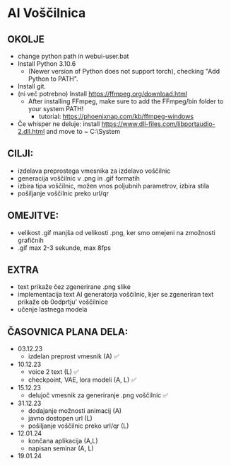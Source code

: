 # AI Voščilnica

## OKOLJE
* change python path in webui-user.bat
* Install Python 3.10.6
	* (Newer version of Python does not support torch), checking "Add Python to PATH".
* Install git.
* (ni več potrebno) Install https://ffmpeg.org/download.html
 	* After installing FFmpeg, make sure to add the FFmpeg/bin folder to your system PATH!
    	* tutorial: https://phoenixnap.com/kb/ffmpeg-windows
* Če whisper ne deluje: install https://www.dll-files.com/libportaudio-2.dll.html and move to ~ C:\System

## CILJI:
- izdelava preprostega vmesnika za izdelavo voščilnic
- generacija voščilnic v .png in .gif formatih
- izbira tipa voščilnic, možen vnos poljubnih parametrov, izbira stila 
- pošiljanje voščilnic preko url/qr

## OMEJITVE:
- velikost .gif manjša od velikosti .png, ker smo omejeni na zmožnosti grafičnih
- .gif max 2-3 sekunde, max 8fps

## EXTRA
- text prikaže čez zgenerirane .png slike 
- implementacija text AI generatorja voščilnic, kjer se zgeneriran text prikaže ob 0odprtju' voščilnice 
- učenje lastnega modela

## ČASOVNICA PLANA DELA:
- 03.12.23
	- izdelan preprost vmesnik (A) ✅
- 10.12.23
	- voice 2 text (L) ✅
	- checkpoint, VAE, lora modeli (A, L) ✅
- 15.12.23
	- delujoč vmesnik za generiranje .png voščilnic ✅
- 31.12.23
	- dodajanje možnosti animacij (A)
	- javno dostopen url (L)
	- pošiljanje voščilnic preko url/qr (L)
- 12.01.24
	- končana aplikacija (A,L)
	- napisan seminar (A, L)
- 19.01.24
